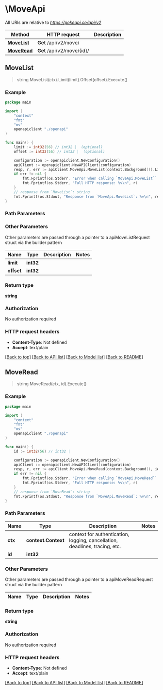 # \MoveApi

All URIs are relative to *https://pokeapi.co/api/v2*

Method | HTTP request | Description
------------- | ------------- | -------------
[**MoveList**](MoveApi.md#MoveList) | **Get** /api/v2/move/ | 
[**MoveRead**](MoveApi.md#MoveRead) | **Get** /api/v2/move/{id}/ | 



## MoveList

> string MoveList(ctx).Limit(limit).Offset(offset).Execute()



### Example

```go
package main

import (
    "context"
    "fmt"
    "os"
    openapiclient "./openapi"
)

func main() {
    limit := int32(56) // int32 |  (optional)
    offset := int32(56) // int32 |  (optional)

    configuration := openapiclient.NewConfiguration()
    apiClient := openapiclient.NewAPIClient(configuration)
    resp, r, err := apiClient.MoveApi.MoveList(context.Background()).Limit(limit).Offset(offset).Execute()
    if err != nil {
        fmt.Fprintf(os.Stderr, "Error when calling `MoveApi.MoveList``: %v\n", err)
        fmt.Fprintf(os.Stderr, "Full HTTP response: %v\n", r)
    }
    // response from `MoveList`: string
    fmt.Fprintf(os.Stdout, "Response from `MoveApi.MoveList`: %v\n", resp)
}
```

### Path Parameters



### Other Parameters

Other parameters are passed through a pointer to a apiMoveListRequest struct via the builder pattern


Name | Type | Description  | Notes
------------- | ------------- | ------------- | -------------
 **limit** | **int32** |  | 
 **offset** | **int32** |  | 

### Return type

**string**

### Authorization

No authorization required

### HTTP request headers

- **Content-Type**: Not defined
- **Accept**: text/plain

[[Back to top]](#) [[Back to API list]](../README.md#documentation-for-api-endpoints)
[[Back to Model list]](../README.md#documentation-for-models)
[[Back to README]](../README.md)


## MoveRead

> string MoveRead(ctx, id).Execute()



### Example

```go
package main

import (
    "context"
    "fmt"
    "os"
    openapiclient "./openapi"
)

func main() {
    id := int32(56) // int32 | 

    configuration := openapiclient.NewConfiguration()
    apiClient := openapiclient.NewAPIClient(configuration)
    resp, r, err := apiClient.MoveApi.MoveRead(context.Background(), id).Execute()
    if err != nil {
        fmt.Fprintf(os.Stderr, "Error when calling `MoveApi.MoveRead``: %v\n", err)
        fmt.Fprintf(os.Stderr, "Full HTTP response: %v\n", r)
    }
    // response from `MoveRead`: string
    fmt.Fprintf(os.Stdout, "Response from `MoveApi.MoveRead`: %v\n", resp)
}
```

### Path Parameters


Name | Type | Description  | Notes
------------- | ------------- | ------------- | -------------
**ctx** | **context.Context** | context for authentication, logging, cancellation, deadlines, tracing, etc.
**id** | **int32** |  | 

### Other Parameters

Other parameters are passed through a pointer to a apiMoveReadRequest struct via the builder pattern


Name | Type | Description  | Notes
------------- | ------------- | ------------- | -------------


### Return type

**string**

### Authorization

No authorization required

### HTTP request headers

- **Content-Type**: Not defined
- **Accept**: text/plain

[[Back to top]](#) [[Back to API list]](../README.md#documentation-for-api-endpoints)
[[Back to Model list]](../README.md#documentation-for-models)
[[Back to README]](../README.md)

